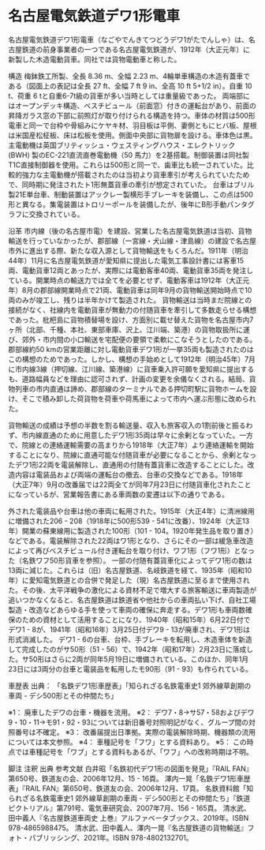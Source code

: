 # 名古屋電気鉄道デワ1形電車

名古屋電気鉄道デワ1形電車（なごやでんきてつどうデワ1がたでんしゃ）は、名古屋鉄道の前身事業者の一つである名古屋電気鉄道が、1912年（大正元年）に新製した木造電動貨車。同社では貨物電動車と称した。

構造
梅鉢鉄工所製、全長 8.36 m、全幅 2.23 m、4輪単車構造の木造有蓋車である（図面上の表記は全長 27 ft、全幅 7 ft 9 in、全高 10 ft 5+1/2 in）。自重 10 t、荷重 6 tと自重6-7t級の貨車が多い当時としては重量級であった。
両端部にはオープンデッキ構造、ベスチビュール（前面窓）付きの運転台があり、前面の昇降ガラス窓の下部に前照灯が取り付けられる構造を持つ。車体の材質は500形電車と同一で台枠や骨組みにケヤキ材、羽目板は平側、妻側ともにヒバ板、屋根は米国産松柾板、床は松板を使用。側面中央部に貨物扉を設ける。車体色は黒。
主電動機は英国ブリティッシュ・ウェスティングハウス・エレクトリック (BWH) 製のEC-221直流直巻電動機（50 馬力）を2基搭載。制御装置は同社製T1C直接制御器を使用。これらは500形と同一で、歯車比も統一されていた。比較的強力な主電動機が搭載されたのは当初より貨車牽引が考えられていたためで、同時期に発注されたト1形無蓋貨車の牽引が想定されていた。
台車はブリル製21E単台車、制動装置はアックレー製横形手ブレーキを装備し、この点は500形と異なる。集電装置はトロリーポールを装備したが、後年にB形手動パンタグラフに交換されている。

沿革
市内線（後の名古屋市電）を建設、営業した名古屋電気鉄道は当初、貨物輸送を行っていなかったが、郡部線（一宮線・犬山線・津島線）の建設で名古屋市外に進出する際、新たな収入源として貨物輸送をもくろんだ。1911年（明治44年）11月に名古屋電気鉄道が愛知県に提出した電気工事設計書には客車15両、電動貨車12両とあったが、実際には電動客車40両、電動貨車35両を発注している。開業時点の輸送力では全てを必要とせず、電動客車は1912年（大正元年）8月の郡部線開業時点で21両、電動貨車は同年9月の貨物輸送開始時点で10両のみが竣工し、残りは半年かけて製造された。
貨物輸送は当時まだ院線との接続がなく、社線内を電動貨車が無動力の付随貨車を牽引して多数走らせる構想であった。枇杷島に貨物積替場を設け、方面別に載せ替えた貨物を名古屋市内7ヶ所（北部、千種、本社、東部車庫、沢上、江川端、築港）の貨物取扱所に運び、郊外・市内間の小口輸送を宅配便の要領で柔軟にこなそうとしたのである。郡部線約50 kmの営業距離に対し電動貨車デワ1形が一挙35両も製造されたのはこの構想のためであった。しかし、構想の手始めとして1912年（明治45年）7月に市内線3線（押切線、江川線、築港線）に貨車乗入許可願を愛知県に提出するも、道路幅員などを理由に認可されず、計画の変更を余儀なくされる。結局、貨物列車の市内直通は諦め、郡部線のターミナルである押切町駅に貨物ホームを設け、そこで積み卸した荷貨物を荷車や荷馬車によって市内へ運ぶ形態に改められた。

貨物輸送の成績は予想の半数を割る輸送量、収入も旅客収入の1割前後と振るわず、市内線直通のために用意したデワ1形35両は早々に余剰となっていた。一方で、院線との連絡運輸需要の高まりから1918年（大正7年）より連絡運輸を開始することになり、院線に直通可能な付随貨車が必要になることから、余剰となったデワ1形22両を電装解除し、直通用の付随有蓋貨車に改造することにした。改造内容は電装品および両端の運転台の撤去、台車の交換などである。1918年（大正7年）9月の改番届では22両全てが同年7月23日に付随貨車化されたことになっているが、営業報告書にある車両数の変遷は以下の通りである。

外された電装品や台車は他の車両に転用された。1915年（大正4年）に清洲線用に増備された206 - 208（1918年に500形539 - 541に改番）、1924年（大正13年）開業の蘇東線用に製造された100形（101 - 104。1920年発生品を取り置き）などである。電装解除された22両はワ1形となり、さらにその一部は緩急車改造によって再びベスチビュール付き運転台を取り付け、ワフ1形（フワ1形）となった（名鉄ワフ50形貨車を参照）。
一部の付随有蓋貨車化によってデワ1形の数は13両に減じた。これらは（旧）名古屋鉄道、名岐鉄道を経て、1935年（昭和10年）に愛知電気鉄道との合併で発足した（現）名古屋鉄道に至るまで使用された。その後、太平洋戦争の激化による資材不足で増大する旅客輸送に車両製造が追いつかなくなると、名古屋鉄道は鉄道省や他社からの車両払い下げ、自社工場製造・改造などあらゆる手を使って車両の確保に奔走する。デワ1形も車両数確保のための資材として活用することになり、1940年（昭和15年）6月22日付でデワ1 - 8が、1941年（昭和16年）3月25日付デワ9 - 13が廃車され、デワ1形は形式消滅した。
デワ1 - 6の台車、台枠、手ブレーキを転用し、木造車体を新造して完成したのがサ50形（51 - 56）で、1942年（昭和17年）2月23日に落成した。サ50形はさらに2両が同年5月19日に増備されている。このほか、同年1月23日には3両分の台車と電装品を転用したモ90形（91 - 93）も作られている。

車歴表
出典： 「名鉄デワ1形車歴表」「知られざる名鉄電車史1 郊外線草創期の車両 - デシ500形とその仲間たち」

※1： 廃車したデワの台車・機器を流用。
※2： デワ7・8→サ57・58およびデワ9・10・11→モ91・92・93については新旧番号対照明記がなく、グループ間の対照番号は不確定。
※3： 改番届提出日準拠。実際の電装解除時期、機器類の流用については本文参照。
※4： 車種記号を「フワ」とする資料あり。
※5： この時点では車種記号を「ワブ」とする資料もあるが、「ワフ」への改称時期は不明。

脚注
注釈
出典
参考文献
白井昭「名鉄初代デワ1形の図面を発見」『RAIL FAN』第650号、鉄道友の会、2006年12月、15 - 16頁。 
澤内一晃「名鉄デワ1形車歴表」『RAIL FAN』第650号、鉄道友の会、2006年12月、17頁。 
名鉄資料館「知られざる名鉄電車史1 郊外線草創期の車両 - デシ500形とその仲間たち」『鉄道ピクトリアル』第791号、電気車研究会、2007年7月、156 - 165頁。 
清水武、田中義人『名古屋鉄道車両史 上巻』アルファベータブックス、2019年。ISBN 978-4865988475。 
清水武、田中義人、澤内一晃『名古屋鉄道の貨物輸送』フォト・パブリッシング、2021年。ISBN 978-4802132701。